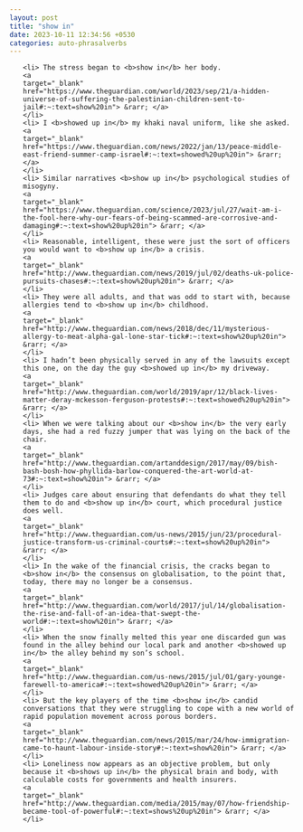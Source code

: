 ```yaml
---
layout: post
title: "show in"
date: 2023-10-11 12:34:56 +0530
categories: auto-phrasalverbs
---
```

<ol>

    <li> The stress began to <b>show in</b> her body.
    <a 
    target="_blank" 
    href="https://www.theguardian.com/world/2023/sep/21/a-hidden-universe-of-suffering-the-palestinian-children-sent-to-jail#:~:text=show%20in"> &rarr; </a>
    </li>
    <li> I <b>showed up in</b> my khaki naval uniform, like she asked.
    <a 
    target="_blank" 
    href="https://www.theguardian.com/news/2022/jan/13/peace-middle-east-friend-summer-camp-israel#:~:text=showed%20up%20in"> &rarr; </a>
    </li>
    <li> Similar narratives <b>show up in</b> psychological studies of misogyny.
    <a 
    target="_blank" 
    href="https://www.theguardian.com/science/2023/jul/27/wait-am-i-the-fool-here-why-our-fears-of-being-scammed-are-corrosive-and-damaging#:~:text=show%20up%20in"> &rarr; </a>
    </li>
    <li> Reasonable, intelligent, these were just the sort of officers you would want to <b>show up in</b> a crisis.
    <a 
    target="_blank" 
    href="http://www.theguardian.com/news/2019/jul/02/deaths-uk-police-pursuits-chases#:~:text=show%20up%20in"> &rarr; </a>
    </li>
    <li> They were all adults, and that was odd to start with, because allergies tend to <b>show up in</b> childhood.
    <a 
    target="_blank" 
    href="http://www.theguardian.com/news/2018/dec/11/mysterious-allergy-to-meat-alpha-gal-lone-star-tick#:~:text=show%20up%20in"> &rarr; </a>
    </li>
    <li> I hadn’t been physically served in any of the lawsuits except this one, on the day the guy <b>showed up in</b> my driveway.
    <a 
    target="_blank" 
    href="http://www.theguardian.com/world/2019/apr/12/black-lives-matter-deray-mckesson-ferguson-protests#:~:text=showed%20up%20in"> &rarr; </a>
    </li>
    <li> When we were talking about our <b>show in</b> the very early days, she had a red fuzzy jumper that was lying on the back of the chair.
    <a 
    target="_blank" 
    href="http://www.theguardian.com/artanddesign/2017/may/09/bish-bash-bosh-how-phyllida-barlow-conquered-the-art-world-at-73#:~:text=show%20in"> &rarr; </a>
    </li>
    <li> Judges care about ensuring that defendants do what they tell them to do and <b>show up in</b> court, which procedural justice does well.
    <a 
    target="_blank" 
    href="http://www.theguardian.com/us-news/2015/jun/23/procedural-justice-transform-us-criminal-courts#:~:text=show%20up%20in"> &rarr; </a>
    </li>
    <li> In the wake of the financial crisis, the cracks began to <b>show in</b> the consensus on globalisation, to the point that, today, there may no longer be a consensus.
    <a 
    target="_blank" 
    href="http://www.theguardian.com/world/2017/jul/14/globalisation-the-rise-and-fall-of-an-idea-that-swept-the-world#:~:text=show%20in"> &rarr; </a>
    </li>
    <li> When the snow finally melted this year one discarded gun was found in the alley behind our local park and another <b>showed up in</b> the alley behind my son’s school.
    <a 
    target="_blank" 
    href="http://www.theguardian.com/us-news/2015/jul/01/gary-younge-farewell-to-america#:~:text=showed%20up%20in"> &rarr; </a>
    </li>
    <li> But the key players of the time <b>show in</b> candid conversations that they were struggling to cope with a new world of rapid population movement across porous borders.
    <a 
    target="_blank" 
    href="http://www.theguardian.com/news/2015/mar/24/how-immigration-came-to-haunt-labour-inside-story#:~:text=show%20in"> &rarr; </a>
    </li>
    <li> Loneliness now appears as an objective problem, but only because it <b>shows up in</b> the physical brain and body, with calculable costs for governments and health insurers.
    <a 
    target="_blank" 
    href="http://www.theguardian.com/media/2015/may/07/how-friendship-became-tool-of-powerful#:~:text=shows%20up%20in"> &rarr; </a>
    </li>